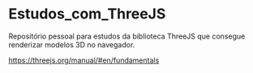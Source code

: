 # Estudos_com_ThreeJS
Repositório pessoal para estudos da biblioteca ThreeJS que consegue renderizar modelos 3D no navegador.

https://threejs.org/manual/#en/fundamentals